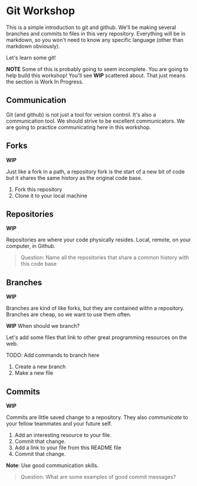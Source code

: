 # Git Workshop

This is a simple introduction to git and github. We'll be making several
branches and commits to files in this very repository. Everything will be in
markdown, so you won't need to know any specific language (other than markdown
obviously).

Let's learn some git!

**NOTE** Some of this is probably going to seem incomplete. You are going to
help build this workshop! You'll see **WIP** scattered about. That just means
the section is Work In Progress.

## Communication

Git (and github) is not just a tool for version control. It's also a
communication tool. We should strive to be excellent communicators. We are
going to practice communicating here in this workshop.

## Forks

**WIP**

Just like a fork in a path, a repository fork is the start of a new bit of code
but it shares the same history as the original code base.

1. Fork this repository
2. Clone it to your local machine

## Repositories

**WIP**

Repositories are where your code physically resides. Local, remote, on your
computer, in Github.

> Question: Name all the repositories that share a common history with this
> code base

## Branches

**WIP**

Branches are kind of like forks, but they are contained withn a repository.
Branches are cheap, so we want to use them often.

**WIP** When should we branch?

Let's add some files that link to other great programming resources on the web.

TODO: Add commands to branch here

1. Create a new branch
2. Make a new file

## Commits

**WIP**

Commits are little saved change to a repository. They also _communicate_ to
your fellow teammates and your future self.

1. Add an interesting resource to your file.
2. Commit that change.
3. Add a link to your file from this README file
4. Commit that change.

**Note**: Use good communication skills.

> Question: What are some examples of good commit messages?



